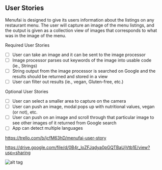 ## User Stories
Menufai is designed to give its users information about the listings on any restaurant menu. The user will capture an image of the menu listings, and the output is given as a collection view of images that corresponds to what was in the image of the menu.  

Required User Stories

- [ ] User can take an image and it can be sent to the image processor
- [ ] Image processor parses out keywords of the image into usable code (ie., Strings)
- [ ] String output from the image processor is searched on Google and the results should be returned and stored in a view
- [ ] User can filter out results (ie., vegan, Gluten-free, etc.)

Optional User Stories

- [ ] User can select a smaller area to capture on the camera
- [ ] User can push an image, modal pops up with nutritional values, vegan (or not), etc.
- [ ] User can push on an image and scroll through that particular image to see other images of it returned from Google search
- [ ] App can detect multiple languages

https://trello.com/b/jcfM63hD/menufai-user-story

https://drive.google.com/file/d/0B4r_loZFJqdya0pGQTBaUjVtb1E/view?usp=sharing

![alt tag](http://imgur.com/c2sk6Kv.jpg "A draw up")